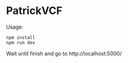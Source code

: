 # PatrickVCF

Usage:
```
npm install
npm run dev
```
Wait until finish and go to http://localhost:5000/